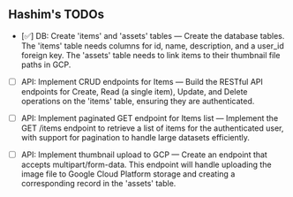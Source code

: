 ## Hashim's TODOs

- [✅] DB: Create 'items' and 'assets' tables — Create the database tables. The 'items' table needs columns for id, name, description, and a user_id foreign key. The 'assets' table needs to link items to their thumbnail file paths in GCP.

- [ ] API: Implement CRUD endpoints for Items — Build the RESTful API endpoints for Create, Read (a single item), Update, and Delete operations on the 'items' table, ensuring they are authenticated.

- [ ] API: Implement paginated GET endpoint for Items list — Implement the GET /items endpoint to retrieve a list of items for the authenticated user, with support for pagination to handle large datasets efficiently.

- [ ] API: Implement thumbnail upload to GCP — Create an endpoint that accepts multipart/form-data. This endpoint will handle uploading the image file to Google Cloud Platform storage and creating a corresponding record in the 'assets' table.

